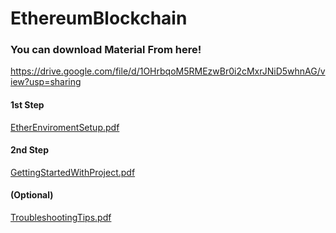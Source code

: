 # EthereumBlockchain
### You can download Material From here!
https://drive.google.com/file/d/1OHrbqoM5RMEzwBr0i2cMxrJNiD5whnAG/view?usp=sharing

#### 1st Step
[EtherEnviromentSetup.pdf](https://github.com/Parth123-Pro/EthereumBlockchain/files/9389694/EtherEnviromentSetup.pdf)

#### 2nd Step
[GettingStartedWithProject.pdf](https://github.com/Parth123-Pro/EthereumBlockchain/files/9389696/GettingStartedWithProject.pdf)

#### (Optional)
[TroubleshootingTips.pdf](https://github.com/Parth123-Pro/EthereumBlockchain/files/9389699/TroubleshootingTips.pdf)

